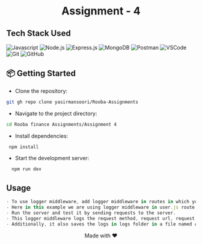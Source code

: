 <h1 align="center">Assignment - 4</h1>

## Tech Stack Used

![Javascript](https://img.shields.io/badge/Javascript-F0DB4F?style=for-the-badge&labelColor=black&logo=javascript&logoColor=F0DB4F)
![Node.js](https://img.shields.io/badge/Node.js-43853D?style=for-the-badge&logo=node.js&logoColor=white)
![Express.js](https://img.shields.io/badge/Express.js-404D59?style=for-the-badge)
![MongoDB](https://img.shields.io/badge/MongoDB-4EA94B?style=for-the-badge&logo=mongodb&logoColor=white)
![Postman](https://img.shields.io/badge/Postman-FF6C37?style=for-the-badge&logo=postman&logoColor=white)
![VSCode](https://img.shields.io/badge/Visual_Studio-0078d7?style=for-the-badge&logo=visual%20studio&logoColor=white)
![Git](https://img.shields.io/badge/Git-F05032?style=for-the-badge&logo=git&logoColor=white)
![GitHub](https://img.shields.io/badge/GitHub-black?style=for-the-badge&logo=github&logoColor=white)

## 📦 Getting Started

- Clone the repository:
```sh
git gh repo clone yasirmansoori/Rooba-Assignments
```
- Navigate to the project directory:
```sh
cd Rooba finance Assignments/Assignment 4
```
- Install dependencies: 
```sh
 npm install
```
- Start the development server:
```sh
  npm run dev
```

## Usage
```js
- To use logger middleware, add logger middleware in routes in which you want to use it.
- Here in this example we are using logger middleware in user.js route. 
- Run the server and test it by sending requests to the server.
- This logger middleware logs the request method, request url, request time and response time in the console.
- Additionally, it also saves the logs in logs folder in a file named as request.log.txt
```

<div align="center">Made with ❤️</div>

